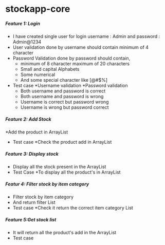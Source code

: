 # stockapp-core


##### Feature 1: Login
  * I have created single user for login username : Admin and password : Admin@1234
  * User validation done by username should contain minimum of 4 character
  * Password Validation done by password should contain,
  	* minimum of 8 character maximum of 20 characters
	* Small and capital Alphabets
	* Some numerical
	* And some special character like [@#$%]
  * Test case 
  	*Username validation
  	*Password validation
  	* Both username and password is correct
  	* Both username and password is wrong
  	* Username is correct but password wrong
  	* Username is wrong but password correct
  
##### Feature 2: Add Stock
  *Add the product in ArrayList
  * Test case
  	*Check the product add in ArrayList
  
##### Feature 3: Display stock
  * Display all the stock present in the ArrayList
  * Test Case
	*To display all the product's in ArrayList

##### Featur 4: Filter stock by item category
  * Filter stock by item category
  * And return filter List
  * Test case
  	*Check it return the correct item category List

##### Feature 5:Get stock list
  * It will return all the product's add in the ArrayList
  * Test case
  	
